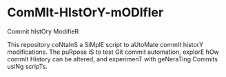 # ComMIt-HIstOrY-mODIfIer
Commit hIstOry ModifieR

This repository coNtaInS a SiMplE script to aUtoMate commIt historY modifications. The puRpose iS to test Git commit automation, explorE hOw commIt History can be altered, and experimenT with geNeraTing Commits usiNg scripTs.
